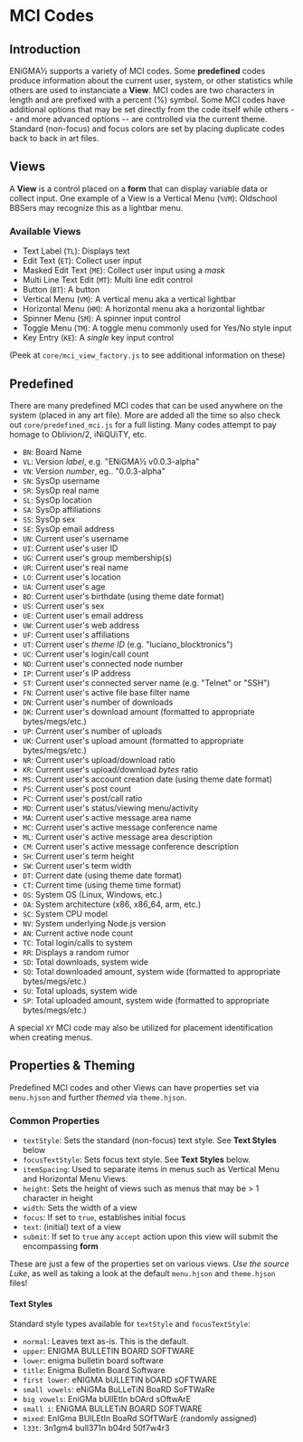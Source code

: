# MCI Codes

## Introduction
ENiGMA½ supports a variety of MCI codes. Some **predefined** codes produce information about the current user, system, or other statistics while others are used to instanciate a **View**. MCI codes are two characters in length and are prefixed with a percent (%) symbol. Some MCI codes have additional options that may be set directly from the code itself while others -- and more advanced options -- are controlled via the current theme. Standard (non-focus) and focus colors are set by placing duplicate codes back to back in art files.

## Views
A **View** is a control placed on a **form** that can display variable data or collect input. One example of a View is a Vertical Menu (`%VM`): Oldschool BBSers may recognize this as a lightbar menu.

### Available Views
* Text Label (`TL`): Displays text
* Edit Text (`ET`): Collect user input
* Masked Edit Text (`ME`): Collect user input using a *mask*
* Multi Line Text Edit (`MT`): Multi line edit control
* Button (`BT`): A button
* Vertical Menu (`VM`): A vertical menu aka a vertical lightbar
* Horizontal Menu (`HM`): A horizontal menu aka a horizontal lightbar
* Spinner Menu (`SM`): A spinner input control
* Toggle Menu (`TM`): A toggle menu commonly used for Yes/No style input
* Key Entry (`KE`): A *single* key input control

(Peek at `core/mci_view_factory.js` to see additional information on these)

## Predefined
There are many predefined MCI codes that can be used anywhere on the system (placed in any art file). More are added all the time so also check out `core/predefined_mci.js` for a full listing. Many codes attempt to pay homage to Oblivion/2, iNiQUiTY, etc.

* `BN`: Board Name
* `VL`: Version *label*, e.g. "ENiGMA½ v0.0.3-alpha"
* `VN`: Version *number*, eg.. "0.0.3-alpha"
* `SN`: SysOp username
* `SR`: SysOp real name
* `SL`: SysOp location
* `SA`: SysOp affiliations
* `SS`: SysOp sex
* `SE`: SysOp email address
* `UN`: Current user's username
* `UI`: Current user's user ID
* `UG`: Current user's group membership(s)
* `UR`: Current user's real name
* `LO`: Current user's location
* `UA`: Current user's age
* `BD`: Current user's birthdate (using theme date format)
* `US`: Current user's sex
* `UE`: Current user's email address
* `UW`: Current user's web address
* `UF`: Current user's affiliations
* `UT`: Current user's *theme ID* (e.g. "luciano_blocktronics")
* `UC`: Current user's login/call count
* `ND`: Current user's connected node number
* `IP`: Current user's IP address
* `ST`: Current user's connected server name (e.g. "Telnet" or "SSH")
* `FN`: Current user's active file base filter name
* `DN`: Current user's number of downloads
* `DK`: Current user's download amount (formatted to appropriate bytes/megs/etc.)
* `UP`: Current user's number of uploads
* `UK`: Current user's upload amount (formatted to appropriate bytes/megs/etc.)
* `NR`: Current user's upload/download ratio
* `KR`: Current user's upload/download *bytes* ratio
* `MS`: Current user's account creation date (using theme date format)
* `PS`: Current user's post count
* `PC`: Current user's post/call ratio
* `MD`: Current user's status/viewing menu/activity
* `MA`: Current user's active message area name
* `MC`: Current user's active message conference name
* `ML`: Current user's active message area description
* `CM`: Current user's active message conference description
* `SH`: Current user's term height
* `SW`: Current user's term width
* `DT`: Current date (using theme date format)
* `CT`: Current time (using theme time format)
* `OS`: System OS (Linux, Windows, etc.)
* `OA`: System architecture (x86, x86_64, arm, etc.)
* `SC`: System CPU model
* `NV`: System underlying Node.js version
* `AN`: Current active node count
* `TC`: Total login/calls to system
* `RR`: Displays a random rumor
* `SD`: Total downloads, system wide
* `SO`: Total downloaded amount, system wide (formatted to appropriate bytes/megs/etc.)
* `SU`: Total uploads, system wide
* `SP`: Total uploaded amount, system wide (formatted to appropriate bytes/megs/etc.)


A special `XY` MCI code may also be utilized for placement identification when creating menus.

## Properties & Theming
Predefined MCI codes and other Views can have properties set via `menu.hjson` and further *themed* via `theme.hjson`.

### Common Properties
* `textStyle`: Sets the standard (non-focus) text style. See **Text Styles** below
* `focusTextStyle`: Sets focus text style. See **Text Styles** below.
* `itemSpacing`: Used to separate items in menus such as Vertical Menu and Horizontal Menu Views.
* `height`: Sets the height of views such as menus that may be > 1 character in height
* `width`: Sets the width of a view
* `focus`: If set to `true`, establishes initial focus
* `text`: (initial) text of a view
* `submit`: If set to `true` any `accept` action upon this view will submit the encompassing **form**

These are just a few of the properties set on various views. *Use the source Luke*, as well as taking a look at the default `menu.hjson` and `theme.hjson` files!


#### Text Styles
Standard style types available for `textStyle` and `focusTextStyle`:

* `normal`: Leaves text as-is. This is the default.
* `upper`: ENIGMA BULLETIN BOARD SOFTWARE
* `lower`: enigma bulletin board software
* `title`: Enigma Bulletin Board Software
* `first lower`: eNIGMA bULLETIN bOARD sOFTWARE
* `small vowels`: eNiGMa BuLLeTiN BoaRD SoFTWaRe
* `big vowels`: EniGMa bUllEtIn bOArd sOftwArE
* `small i`: ENiGMA BULLETiN BOARD SOFTWARE
* `mixed`: EnIGma BUlLEtIn BoaRd SOfTWarE (randomly assigned)
* `l33t`: 3n1gm4 bull371n b04rd 50f7w4r3